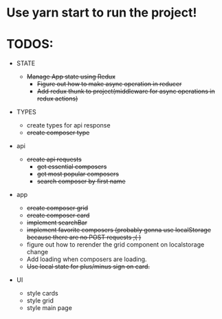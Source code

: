 # Use yarn start to run the project!

# TODOS:

- STATE

  - ~~Manage App state using Redux~~
    - ~~Figure out how to make async operation in reducer~~
    - ~~Add redux thunk to project(middleware for async operations in redux actions)~~

- TYPES

  - create types for api response
  - ~~create composer type~~

- api

  - ~~create api requests~~
    - ~~get essential composers~~
    - ~~get most popular composers~~
    - ~~search composer by first name~~

- app

  - ~~create composer grid~~
  - ~~create composer card~~
  - ~~implement searchBar~~
  - ~~implement favorite composers (probably gonna use localStorage because there are no POST requests ;( )~~
  - figure out how to rerender the grid component on localstorage change
  - Add loading when composers are loading.
  - ~~Use local state for plus/minus sign on card.~~

- UI

  - style cards
  - style grid
  - style main page
